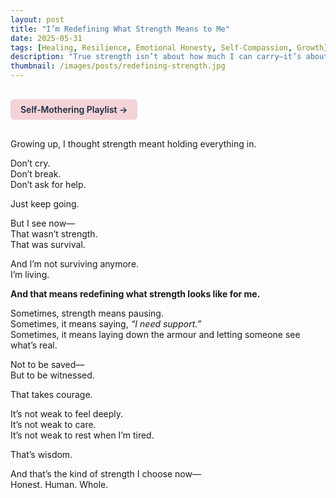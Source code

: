 ```yaml
---
layout: post
title: "I’m Redefining What Strength Means to Me"
date: 2025-05-31
tags: [Healing, Resilience, Emotional Honesty, Self-Compassion, Growth]
description: "True strength isn’t about how much I can carry—it’s about how honestly I can live."
thumbnail: /images/posts/redefining-strength.jpg
---
```


<a href="https://music.youtube.com/playlist?list=PLuO5E1rh5RqIzePJeOjdXo62gwnYJ748_&si=NvtF0mzI9Sx2IoPu&shuffle=1" 
   target="_blank" 
   class="back-button"
   style="display:inline-block; margin: 1rem auto; background-color: #F4D3D8; color: #1A2D41; padding: 0.5rem 1rem; border-radius: 6px; font-weight: 600; text-decoration: none;">
  Self‑Mothering Playlist →
</a>

Growing up, I thought strength meant holding everything in.

Don’t cry.  
Don’t break.  
Don’t ask for help.

Just keep going.

But I see now—  
That wasn’t strength.  
That was survival.

And I’m not surviving anymore.  
I’m living.

**And that means redefining what strength looks like for me.**

Sometimes, strength means pausing.  
Sometimes, it means saying, *“I need support.”*  
Sometimes, it means laying down the armour and letting someone see what’s real.

Not to be saved—  
But to be witnessed.

That takes courage.

It’s not weak to feel deeply.  
It’s not weak to care.  
It’s not weak to rest when I’m tired.

That’s wisdom.

And that’s the kind of strength I choose now—  
Honest. Human. Whole.
